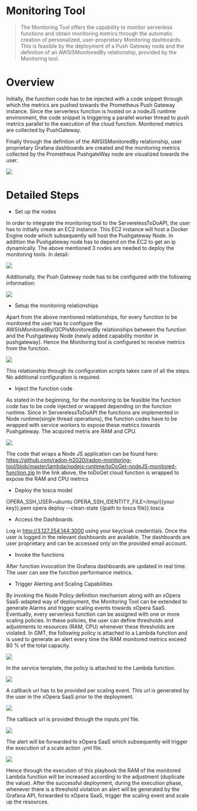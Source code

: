 # Monitoring Tool


> The Monitoring Tool offers the capability to monitor serverless functions and obtain monitoring metrics through the automatic creation of personalized, user-proprietary Monitoring dashboards. This is feasible by the deployment of a Push Gateway node and the definition of an AWSISMonitoredBy relationship, provided by the Monitoring tool.


# Overview


Initially, the function code has to be injected with a code snippet through which the metrics are pushed towards the Prometheus Push Gateway instance. Since the serverless function is hosted on a nodeJS runtime environment, the code snippet is triggering a parallel worker thread to push metrics parallel to the execution of the cloud function. Monitored metrics are collected by PushGateway. 

Finally through the defintion of the AWSISMonitoredBy relationship, user proprietary Grafana dashboards are created and the monitoring metrics collected by the Prometheus PushgateWay node are visualized towards the user.

![](https://i.ibb.co/ccjmC1M/Screenshot-2021-06-18-at-1-37-46-PM.png)



# Detailed Steps


- Set up the nodes

In order to integrate the monitoring tool to the ServerelessToDoAPI, the user has to initially create an EC2 instance. This EC2 instance will host a Docker Engine node which subsequently will host the Pushgateway Node. In addition the Pushgateway node has to depend on the EC2 to get an ip dynamically. The above mentioned 3 nodes are needed to deploy the monitoring tools. In detail:

![](https://i.ibb.co/0VTDPYP/Screenshot-2021-06-18-at-1-43-07-PM.png)

Additionally, the Push Gateway node has to be configured with the following information:

![](https://i.ibb.co/Q82ksgp/Screenshot-2021-06-18-at-1-45-13-PM.png)


- Setup the monitoring relationships

Apart from the above mentioned relationships, for every function to be monitored the user has to configure the AWSIsMonitoredBy/GCPIsMonitoredBy relationships between the function and the Pushgateway Node (newly added capability monitor in pushgateway). Hence the Monitoring tool is configured to receive metrics from the function.

![](https://i.ibb.co/S7ymy1R/Screenshot-2021-06-18-at-1-47-56-PM.png)

This relationship through its configuration scripts takes care of all the steps. No additional configuration is required. 


- Inject the function code

As stated in the beginning, for the monitoring to be feasible the function code has to be code injected or wrapped depending on the function runtime.
Since in ServerelessToDoAPI the functions are implemented in Node runtime(single thread operations), the function codes have to be wrapped with service workers to expose these metrics towards Pushgateway. The acquired metris are RAM and CPU.

![](https://i.ibb.co/zXmKvL2/Screenshot-2021-06-18-at-1-50-40-PM.png)

The code that wraps a Node JS application can be found here: 
https://github.com/radon-h2020/radon-monitoring-tool/blob/master/lambda/nodejs-runtime/toDoGet-nodeJS-monitored-function.zip
In the link above, the toDoGet cloud function is wrapped to expose the RAM and CPU metrics


- Deploy the tosca model

OPERA_SSH_USER=ubuntu OPERA_SSH_IDENTITY_FILE=/tmp/{{your key}}.pem opera deploy --clean-state {{path to tosca file}}.tosca


- Access the Dashboards

Log in http://3.127.254.144:3000 using your keycloak credentials. Once the user is logged in the relevant dashboards are available. The dashboards are user proprietary and can be accessed only on the provided email account.


- Invoke the functions

After function invocation the Grafana dashboards are updated in real time. The user can see the function performance metrics.


- Trigger Alerting and Scaling Capabilities

By invoking the Node Policy definition mechanism along with an xOpera SaaS-adapted way of deployment, the Monitoring Tool can be extended to generate Alarms and trigger scaling events towards xOpera SaaS. Eventually, every serverless function can be assigned with one or more scaling policies. In these policies, the user can define thresholds and adjustments to resources (RAM, CPU) whenever these thresholds are violated. 
In GMT, the following policy is attached to a Lambda function and is used to generate an alert every time the RAM monitored metrics exceed 80 % of the total capacity.

![](https://i.ibb.co/NNVZwmV/Screenshot-2021-06-18-at-1-53-56-PM.png)

In the service template, the policy is attached to the Lambda function.

![](https://i.ibb.co/mcYpqhH/Screenshot-2021-06-18-at-1-55-21-PM.png)

A callback url has to be provided per scaling event. This url is generated by the user in the xOpera SaaS prior to the deployment.

![](https://i.ibb.co/rchF8FT/Screenshot-2021-06-18-at-1-56-07-PM.png)

The callback url is provided through the inputs.yml file.

![](https://i.ibb.co/ww4FvYR/Screenshot-2021-06-18-at-1-57-09-PM.png)

The alert will be forwarded to xOpera SaaS which subsequently will trigger the execution of a scale action .yml file. 

![](https://i.ibb.co/V9bPFxj/Screenshot-2021-06-18-at-1-58-29-PM.png)

Hence through the execution of this playbook the RAM of the monitored Lambda function will be increased according to the adjustment (duplicate the value).
After the successful deployment, during the execution phase, whenever there is a threshold violation an alert will be generated by the Grafana API, forwarded to xOpera SaaS, trigger the scaling event and scale up the resources.

